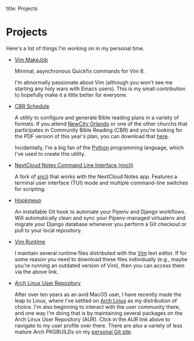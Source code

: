 title: Projects

Projects
========

Here's a list of things I'm working on in my personal time.

- [Vim MakeJob](https://git.danielmoch.com/vim-makejob.git/about)

  Minimal, asynchronous Quickfix commands for Vim 8.

  I'm abnormally passionate about Vim (although you won't see me
  starting any holy wars with Emacs users). This is my small
  contribution to hopefully make it a little better for everyone.

- [CBR Schedule](https://git.danielmoch.com/cbr-schedule.git/about)

  A utility to configure and generate Bible reading plans in a variety
  of formats. If you attend [NewCity
  Orlando](http://newcityorlando.com) or one of the other churchs that
  participates in Community Bible Reading (CBR) and you're looking for
  the PDF version of this year's plan, you can download that
  [here](/static/cbr.pdf).

  Incidentally, I'm a big fan of the [Python](https://python.org)
  programming language, which I've used to create this utility.

- [NextCloud Notes Command Line Interface (nncli)](https://git.danielmoch.com/nncli.git/about)

  A fork of [sncli](https://github.com/insanum/sncli) that works with
  the NextCloud Notes app. Features a terminal user interface (TUI)
  mode and multiple command-line switches for scripting.

- [Hookmeup](https://git.danielmoch.com/hookmeup.git/about)

  An installable Git hook to automate your Pipenv and Django
  workflows. Will automatically clean and sync your Pipenv-managed
  virtualenv and migrate your Django database whenever you perform a
  Git checkout or pull to your local repository.

- [Vim Runtime](https://git.danielmoch.com/vim-runtime.git/about)

  I maintain several runtime files distributed with the
  [Vim](http://vim.org) text editor. If for some reason you need to
  download these files individually (e.g., maybe you're running an
  outdated version of Vim), then you can access them via the above
  link.

- [Arch Linux User Repository](https://aur.archlinux.org/packages/?SeB=m&K=djmoch)

  After over ten years as an avid MacOS user, I have recently made the
  leap to Linux, where I've settled on [Arch
  Linux](https://archlinux.org) as my distribution of choice. I'm also
  beginning to interact with the user community there, and one way I'm
  doing that is by maintaining several packages on the Arch Linux User
  Repository (AUR). Click in the AUR link above to navigate to my user
  profile over there. There are also a variety of less mature Arch
  PKGBUILDs on my [personal Git site](https://git.danielmoch.com).
